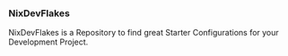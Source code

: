 ### NixDevFlakes
NixDevFlakes is a Repository to find great Starter Configurations for your Development Project.


